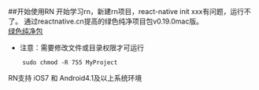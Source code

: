 ##开始使用RN
开始学习rn，新建rn项目，react-native init xxx有问题，运行不了。
通过reactnative.cn提高的绿色纯净项目包v0.19.0mac版。<br/>
[绿色纯净包](http://bbs.reactnative.cn/topic/11/react-native)<br/>
* 注意：需要修改文件或目录权限才可运行
```linux
	sudo chmod -R 755 MyProject
```
RN支持 iOS7 和 Android4.1及以上系统环境



